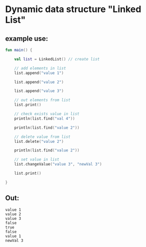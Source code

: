 <h1>Dynamic data structure "Linked List"</h1>

<h2>example use:</h2>

```kotlin
fun main() {

    val list = LinkedList() // create list

    // add elements in list
    list.append("value 1") 

    list.append("value 2")

    list.append("value 3")

    // out elements from list
    list.print()

    // check exists value in list 
    println(list.find("val 4"))

    println(list.find("value 2"))

    // delete value from list
    list.delete("value 2")

    println(list.find("value 2"))

    // set value in list 
    list.changeValue("value 3", "newVal 3")

    list.print()

}
```

<h2>Out:</h2>

```console
value 1
value 2
value 3
false
true
false
value 1
newVal 3
```